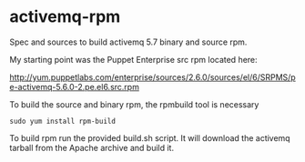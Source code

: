 activemq-rpm
================

Spec and sources to build activemq 5.7 binary and source rpm.

My starting point was the Puppet Enterprise src rpm located here:

http://yum.puppetlabs.com/enterprise/sources/2.6.0/sources/el/6/SRPMS/pe-activemq-5.6.0-2.pe.el6.src.rpm

To build the source and binary rpm, the rpmbuild tool is necessary

    sudo yum install rpm-build

To build rpm run the provided build.sh script. It will download the
activemq tarball from the Apache archive and build it.
